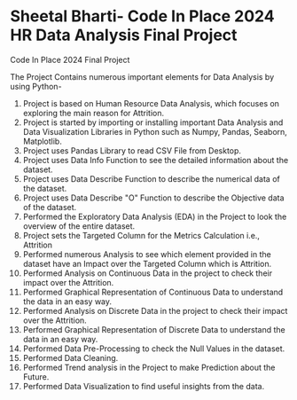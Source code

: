 # Sheetal Bharti- Code In Place 2024 HR Data Analysis Final Project
Code In Place 2024 Final Project 

The Project Contains numerous important elements for Data Analysis by using Python-
1. Project is based on Human Resource Data Analysis, which focuses on exploring the main reason for Attrition.
2. Project is started by importing or installing important Data Analysis and Data Visualization Libraries in Python such as Numpy, Pandas, Seaborn, Matplotlib.
3. Project uses Pandas Library to read CSV File from Desktop.
4. Project uses Data Info Function to see the detailed information about the dataset.
5. Project uses Data Describe Function to describe the numerical data of the dataset.
6. Project uses Data Describe "O" Function to describe the Objective data of the dataset.
7. Performed the Exploratory Data Analysis (EDA) in the Project to look the overview of the entire dataset.
8. Project sets the Targeted Column for the Metrics Calculation i.e., Attrition
9. Performed numerous Analysis to see which element provided in the dataset have an Impact over the Targeted Column which is Attrition.
10. Performed Analysis on Continuous Data in the project to check their impact over the Attrition.
11. Performed Graphical Representation of Continuous Data to understand the data in an easy way.
12. Performed Analysis on Discrete Data in the project to check their impact over the Attrition.
13. Performed Graphical Representation of Discrete Data to understand the data in an easy way.
14. Performed Data Pre-Processing to check the Null Values in the dataset.
15. Performed Data Cleaning.
16. Performed Trend analysis in the Project to make Prediction about the Future.
17. Performed Data Visualization to find useful insights from the data.
